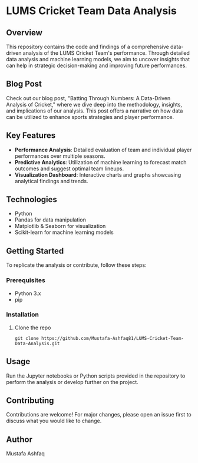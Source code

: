 # LUMS Cricket Team Data Analysis

## Overview
This repository contains the code and findings of a comprehensive data-driven analysis of the LUMS Cricket Team's performance. Through detailed data analysis and machine learning models, we aim to uncover insights that can help in strategic decision-making and improving future performances.

## Blog Post
Check out our blog post, "Batting Through Numbers: A Data-Driven Analysis of Cricket," where we dive deep into the methodology, insights, and implications of our analysis. This post offers a narrative on how data can be utilized to enhance sports strategies and player performance.

## Key Features
- **Performance Analysis**: Detailed evaluation of team and individual player performances over multiple seasons.
- **Predictive Analytics**: Utilization of machine learning to forecast match outcomes and suggest optimal team lineups.
- **Visualization Dashboard**: Interactive charts and graphs showcasing analytical findings and trends.

## Technologies
- Python
- Pandas for data manipulation
- Matplotlib & Seaborn for visualization
- Scikit-learn for machine learning models

## Getting Started
To replicate the analysis or contribute, follow these steps:

### Prerequisites
- Python 3.x
- pip

### Installation
1. Clone the repo
   ```
   git clone https://github.com/Mustafa-Ashfaq81/LUMS-Cricket-Team-Data-Analysis.git
   ```
   
## Usage
Run the Jupyter notebooks or Python scripts provided in the repository to perform the analysis or develop further on the project.

## Contributing
Contributions are welcome! For major changes, please open an issue first to discuss what you would like to change.

## Author
Mustafa Ashfaq
